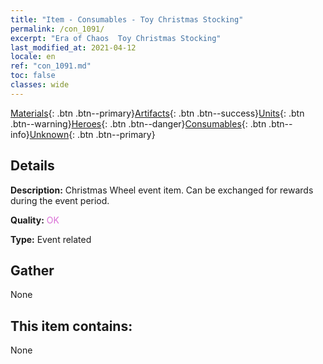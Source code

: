 ```yaml
---
title: "Item - Consumables - Toy Christmas Stocking"
permalink: /con_1091/
excerpt: "Era of Chaos  Toy Christmas Stocking"
last_modified_at: 2021-04-12
locale: en
ref: "con_1091.md"
toc: false
classes: wide
---
```

 [Materials](/){: .btn .btn--primary}[Artifacts](/Artifacts/){: .btn .btn--success}[Units](/Units/){: .btn .btn--warning}[Heroes](/Heroes/){: .btn .btn--danger}[Consumables](/Consumables/){: .btn .btn--info}[Unknown](/Unknown/){: .btn .btn--primary}

## Details
 **Description:** Christmas Wheel event item. Can be exchanged for rewards during the event period.

 **Quality:** <span style="color: #DA70D6">OK</span>

 **Type:** Event related

## Gather

  None

## This item contains:

  None

